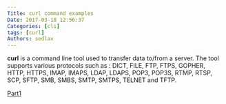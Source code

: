 ```yaml
---
Title: curl command examples
Date: 2017-03-18 12:56:37
Categories: [cli]
tags: [curl]
Authors: sedlav
---
```


**curl** is a command line tool used to transfer data  to/from a server. The tool supports various protocols such as : DICT, FILE, FTP, FTPS, GOPHER, HTTP,  HTTPS,  IMAP,  IMAPS,  LDAP,  LDAPS,  POP3, POP3S,  RTMP, RTSP, SCP, SFTP, SMB, SMBS, SMTP, SMTPS, TELNET and TFTP.

[Part1](http://www.linuxtechi.com/linux-curl-command-examples-part-1/)
